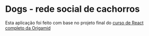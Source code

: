 # Dogs - rede social de cachorros

Esta aplicação foi feito com base no projeto final do [curso de React completo da Origamid](https://www.origamid.com/curso/react-completo/)
